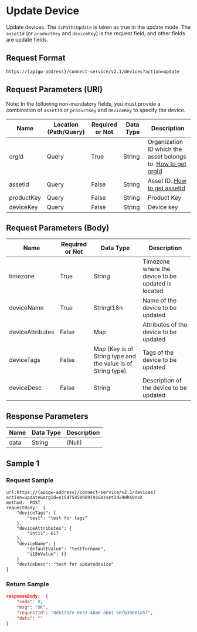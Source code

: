 # Update Device



Update devices. The `IsPathcUpdate` is taken as true in the update mode. The `assetId` (or `productKey` and `deviceKey`) is the request field, and other fields are update fields.

## Request Format

```
https://{apigw-address}/connect-service/v2.1/devices?action=update
```

## Request Parameters (URI)

Note: In the following non-mandatory fields, you must provide a combination of `assetId` or `productKey` and `deviceKey` to specify the device.

| Name | Location (Path/Query) | Required or Not | Data Type | Description |
|---------------|------------------|----------|-----------|--------------|
| orgId         | Query            | True     | String    | Organization ID which the asset belongs to. [How to get orgId](/docs/api/en/latest/api_faqs#how-to-get-organization-id-orgid-orgid)                |
| assetId  | Query          | False      | String        | Asset ID. [How to get assetId](/docs/api/en/latest/api_faqs.html#how-to-get-asset-id-assetid-assetid) |
| productKey | Query         | False      | String         | Product Key      |
| deviceKey | Query         | False     | String          | Device key          |


## Request Parameters (Body)

| Name | Required or Not | Data Type | Description |
|----------------|---------------|--------------------------|---|
|timezone | True          | String         | Timezone where the device to be updated is located     |
| deviceName | True          | StringI18n | Name of the device to be updated         |
| deviceAttributes | False         | Map       | Attributes of the device to be updated         |
| deviceTags   | False         | Map (Key is of String type and the value is of String type)    | Tags of the device to be updated |
| deviceDesc  | False         | String    | Description of the device to be updated     |




## Response Parameters

| Name | Data Type | Description |
|-------------|-------------------|-----------------------------|
| data |    String        | (Null) |





## Sample 1

### Request Sample

```
url:https://{apigw-address}/connect-service/v2.1/devices?action=update&orgId=o15475450989191&assetId=9HhK0YxX
method:  POST
requestBody:  {
	"deviceTags": {
		"test": "test for tags"
	},
	"deviceAttributes": {
		"int11": 617
	},
	"deviceName": {
		"defaultValue": "testforname",
		"i18nValue": {}
	}
	"deviceDesc": "test for updatedevice"
}
```

### Return Sample

```json
responseBody:  {
	"code": 0,
	"msg": "OK",
	"requestId": "0d61752e-0633-4846-abb1-b6fb39801a5f",
	"data": ""
}
```

